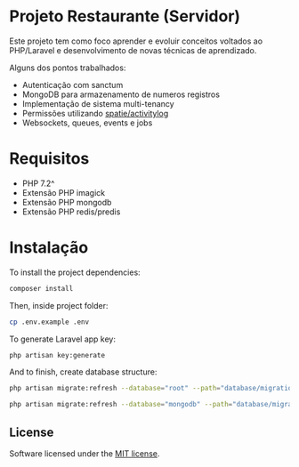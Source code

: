 # Projeto Restaurante (Servidor)

Este projeto tem como foco aprender e evoluir conceitos voltados ao PHP/Laravel e desenvolvimento de novas técnicas de aprendizado.

Alguns dos pontos trabalhados:

  - Autenticação com sanctum
  - MongoDB para armazenamento de numeros registros
  - Implementação de sistema multi-tenancy
  - Permissões utilizando [spatie/activitylog](https://github.com/spatie/laravel-activitylog)
  - Websockets, queues, events e jobs
 
# Requisitos

- PHP 7.2^
- Extensão PHP imagick
- Extensão PHP mongodb
- Extensão PHP redis/predis


# Instalação

To install the project dependencies:
``` bash
composer install
```

Then, inside project folder:
``` bash
cp .env.example .env
```

To generate Laravel app key:
``` bash
php artisan key:generate
```

And to finish, create database structure:
``` bash
php artisan migrate:refresh --database="root" --path="database/migrations/root"

php artisan migrate:refresh --database="mongodb" --path="database/migrations/root/mongo"
```

## License

Software licensed under the [MIT license](https://opensource.org/licenses/MIT).
